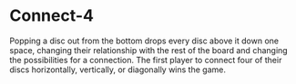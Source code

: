 # Connect-4
Popping a disc out from the bottom drops every disc above it down one space, changing their relationship with the rest of the board and changing the possibilities for a connection. The first player to connect four of their discs horizontally, vertically, or diagonally wins the game.
